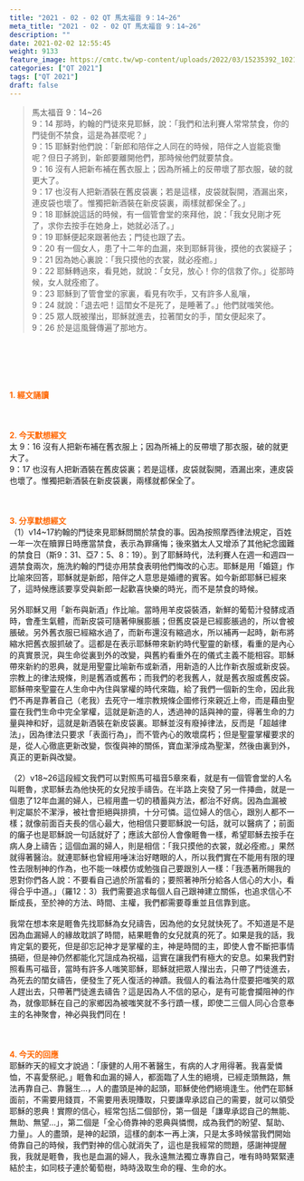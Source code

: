 ```yaml
---
title: "2021 - 02 - 02 QT 馬太福音 9：14~26"
meta_title: "2021 - 02 - 02 QT 馬太福音 9：14~26"
description: ""
date: 2021-02-02 12:55:45
weight: 9133
feature_image: https://cmtc.tw/wp-content/uploads/2022/03/15235392_10211799862337740_180693556567566654_o-1.webp
categories: ["QT 2021"]
tags: ["QT 2021"]
draft: false
---
```


<blockquote>馬太福音 9：14~26<br />
9：14 那時，約翰的門徒來見耶穌，說：「我們和法利賽人常常禁食，你的門徒倒不禁食，這是為甚麼呢？」<br />
9：15 耶穌對他們說：「新郎和陪伴之人同在的時候，陪伴之人豈能哀慟呢？但日子將到，新郎要離開他們，那時候他們就要禁食。<br />
9：16 沒有人把新布補在舊衣服上；因為所補上的反帶壞了那衣服，破的就更大了。<br />
9：17 也沒有人把新酒裝在舊皮袋裏；若是這樣，皮袋就裂開，酒漏出來，連皮袋也壞了。惟獨把新酒裝在新皮袋裏，兩樣就都保全了。」<br />
9：18 耶穌說這話的時候，有一個管會堂的來拜他，說：「我女兒剛才死了，求你去按手在她身上，她就必活了。」<br />
9：19 耶穌便起來跟著他去；門徒也跟了去。<br />
9：20 有一個女人，患了十二年的血漏，來到耶穌背後，摸他的衣裳繸子；<br />
9：21 因為她心裏說：「我只摸他的衣裳，就必痊癒。」<br />
9：22 耶穌轉過來，看見她，就說：「女兒，放心！你的信救了你。」從那時候，女人就痊癒了。<br />
9：23 耶穌到了管會堂的家裏，看見有吹手，又有許多人亂嚷，<br />
9：24 就說：「退去吧！這閨女不是死了，是睡著了。」他們就嗤笑他。<br />
9：25 眾人既被攆出，耶穌就進去，拉著閨女的手，閨女便起來了。<br />
9：26 於是這風聲傳遍了那地方。</blockquote><br />
&nbsp;<br />
<br />
&nbsp;<br />
<br />
<span style="color: #ff6600;"><strong>1. </strong><strong>經文誦讀</strong></span><br />
<br />
<span style="color: #ff6600;"><strong> </strong></span><br />
<br />
<span style="color: #ff6600;"><strong>2. 今天默想</strong><strong>經文<br />
</strong></span>太 9：16 沒有人把新布補在舊衣服上；因為所補上的反帶壞了那衣服，破的就更大了。<br />
9：17 也沒有人把新酒裝在舊皮袋裏；若是這樣，皮袋就裂開，酒漏出來，連皮袋也壞了。惟獨把新酒裝在新皮袋裏，兩樣就都保全了。<br />
<br />
&nbsp;<br />
<br />
<span style="color: #ff6600;"><strong>3. 分享默想經文<br />
</strong></span>（1）v14~17約翰的門徒來見耶穌問關於禁食的事。因為按照摩西律法規定，百姓一年一次在贖罪日時應當禁食，表示為罪痛悔；後來猶太人又增添了其他紀念國難的禁食日（斯9：31、亞7：5、8：19）。到了耶穌時代，法利賽人在週一和週四一週禁食兩次，施洗約翰的門徒亦用禁食表明他們悔改的心志。耶穌是用「婚筵」作比喻來回答，耶穌就是新郎，陪伴之人意思是婚禮的賓客。如今新郎耶穌已經來了，這時候應該要享受與新郎一起歡喜快樂的時光，而不是禁食的時候。<br />
<br />
另外耶穌又用「新布與新酒」作比喻。當時用羊皮袋裝酒，新鮮的葡萄汁發酵成酒時，會產生氣體，而新皮袋可隨著伸展膨脹；但舊皮袋是已經膨脹過的，所以會被脹破。另外舊衣服已經縮水過了，而新布還沒有縮過水，所以補再一起時，新布將縮水把舊衣服抓破了。這都是在表示耶穌帶來新約時代聖靈的新樣，看重的是內心的真實景況，與生命從裏到外的改變，與舊約看重外在的儀式主義不能相容。耶穌帶來新約的恩典，就是用聖靈比喻新布或新酒，用新造的人比作新衣服或新皮袋。宗教上的律法規條，則是舊酒或舊布；而我們的老我舊人，就是舊衣服或舊皮袋。耶穌帶來聖靈在人生命中內住與掌權的時代來臨，給了我們一個新的生命，因此我們不再是靠著自己（老我）去死守一堆宗教規條企圖修行來親近上帝，而是藉由聖靈在我們生命中完全掌權，這就是新造的人，透過神的話與神的靈，得著生命的力量與神和好，這就是新酒裝在新皮袋裏。耶穌並沒有廢掉律法，反而是「超越律法」，因為律法只要求「表面行為」，而不管內心的敗壞腐朽；但是聖靈掌權要求的是，從人心徹底更新改變，恢復與神的關係，寶血潔淨成為聖潔，然後由裏到外，真正的更新與改變。<br />
<br />
（2）v18~26這段經文我們可以對照馬可福音5章來看，就是有一個管會堂的人名叫睚魯，求耶穌去為他快死的女兒按手禱告。在半路上突發了另一件挿曲，就是一個患了12年血漏的婦人，已經用盡一切的積蓄與方法，都治不好病。因為血漏被判定屬於不潔淨，被社會拒絕與排擠，十分可憐。這位婦人的信心，跟別人都不一樣；就像前面百夫長的信心最大，他相信只要耶穌說一句話，就可以醫病了；前面的癱子也是耶穌說一句話就好了；應該大部份人會像睚魯一樣，希望耶穌去按手在病人身上禱告；這個血漏的婦人，則是相信：「我只摸他的衣裳，就必痊癒。」果然就得著醫治。就連耶穌也曾經用唾沫治好瞎眼的人，所以我們實在不能用有限的理性去限制神的作為，也不能一味模仿或勉強自己要跟別人一樣：「我憑著所賜我的恩對你們各人說：不要看自己過於所當看的；要照著神所分給各人信心的大小，看得合乎中道。」（羅12：3）我們需要追求每個人自己跟神建立關係，也追求信心不斷成長，至於神的方法、時間、主權，我們都需要尊重並且信靠到底。<br />
<br />
我常在想本來是睚魯先找耶穌為女兒禱告，因為他的女兒就快死了。不知道是不是因為血漏婦人的緣故耽誤了時間，結果睚魯的女兒就真的死了。如果是我的話，我肯定氣的要死，但是卻忘記神才是掌權的主，神是時間的主，即使人會不斷把事情搞砸，但是神仍然都能化咒詛成為祝福，這實在讓我們有極大的安息。如果我們對照看馬可福音，當時有許多人嗤笑耶穌，耶穌就把眾人攆出去，只帶了門徒進去，為死去的閨女禱告，便發生了死人復活的神蹟。我個人的看法為什麼要把嗤笑的眾人趕出去，只帶著門徒進去禱告？這是因為人不信的惡心，是有可能會攔阻神的作為，就像耶穌在自己的家鄉因為被嗤笑就不多行蹟一樣，即使二三個人同心合意奉主的名神聚會，神必與我們同在！<br />
<br />
&nbsp;<br />
<br />
<span style="color: #ff6600;"><strong>4. 今天的回應<br />
</strong></span>耶穌昨天的經文才說過：「康健的人用不著醫生，有病的人才用得著。我喜愛憐恤，不喜愛祭祀。」睚魯和血漏的婦人，都面臨了人生的絕境，已經走頭無路，無法再靠自己、靠醫生…，人的盡頭是神的起頭，耶穌使他們絕境逢生。他們在耶穌面前，不需要用錢買，不需要用表現賺取，只要謙卑承認自己的需要，就可以領受耶穌的恩典！實際的信心，經常包括二個部份，第一個是「謙卑承認自己的無能、無助、無望…」，第二個是「全心倚靠神的恩典與憐憫，成為我們的盼望、幫助、力量」。人的盡頭，是神的起頭，這樣的劇本一再上演，只是太多時候當我們開始倚靠自己的時候，我們對神的信心就消失了，這也是我經常的問題，感謝神提醒我，我就是睚魯，我也是血漏的婦人，我永遠無法獨立專靠自己，唯有時時緊緊連結於主，如同枝子連於葡萄樹，時時汲取生命的糧、生命的水。
        
